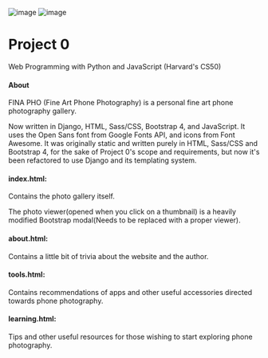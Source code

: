 ![image](https://user-images.githubusercontent.com/18584014/62817045-9f667280-bb06-11e9-9836-41c42e8e4ff0.png)
![image](https://user-images.githubusercontent.com/18584014/62817053-b4db9c80-bb06-11e9-8031-953dcd4b977c.png)


# Project 0

Web Programming with Python and JavaScript (Harvard's CS50)

#### About
FINA PHO (Fine Art Phone Photography) is a personal fine art phone photography gallery.

Now written in Django, HTML, Sass/CSS, Bootstrap 4, and JavaScript. It uses the Open Sans font from Google Fonts API, and icons from Font Awesome.
It was originally static and written purely in HTML, Sass/CSS and Bootstrap 4, for the sake of Project 0's scope and requirements, but now it's been refactored to use Django and its templating system.

#### index.html:
Contains the photo gallery itself.

The photo viewer(opened when you click on a thumbnail) is a heavily modified Bootstrap modal(Needs to be replaced with a proper viewer).

#### about.html:
Contains a little bit of trivia about the website and the author.

#### tools.html:
Contains recommendations of apps and other useful accessories directed towards phone photography.

#### learning.html:
Tips and other useful resources for those wishing to start exploring phone photography.
